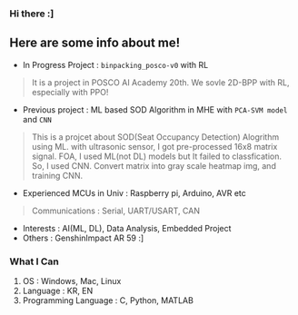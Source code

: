 ### Hi there :]

Here are some info about me!
---

- In Progress Project : `binpacking_posco-v0` with RL
> It is a project in POSCO AI Academy 20th.
> We sovle 2D-BPP with RL, especially with PPO!
- Previous project : ML based SOD Algorithm in MHE with `PCA-SVM model` and `CNN`
 > This is a projcet about SOD(Seat Occupancy Detection) Alogrithm using ML.
 > with ultrasonic sensor, I got pre-processed 16x8 matrix signal.
 > FOA, I used ML(not DL) models but It failed to classfication.
 > So, I used CNN. Convert matrix into gray scale heatmap img, and training CNN.
 
- Experienced MCUs in Univ : Raspberry pi, Arduino, AVR etc
> Communications : Serial, UART/USART, CAN

- Interests : AI(ML, DL), Data Analysis, Embedded Project
- Others : GenshinImpact AR 59 :]

### What I Can
1. OS : Windows, Mac, Linux
2. Language : KR, EN
3. Programming Language : C, Python, MATLAB
